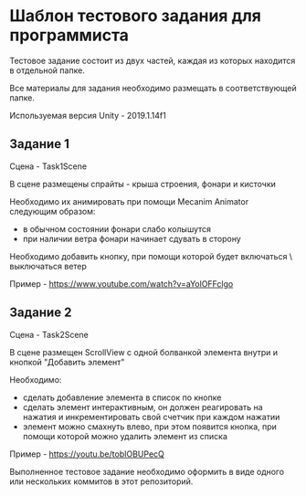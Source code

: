 # Шаблон тестового задания для программиста

Тестовое задание состоит из двух частей, каждая из которых находится в отдельной папке.

Все материалы для задания необходимо размещать в соответствующей папке.

Используемая версия Unity - 2019.1.14f1

## Задание 1
Сцена - Task1Scene

В сцене размещены спрайты - крыша строения, фонари и кисточки

Необходимо их анимировать при помощи Mecanim Animator следующим образом:
- в обычном состоянии фонари слабо колышутся
- при наличии ветра фонари начинает сдувать в сторону

Необходимо добавить кнопку, при помощи которой будет включаться \ выключаться ветер

Пример - https://www.youtube.com/watch?v=aYolOFFclgo

## Задание 2
Сцена - Task2Scene

В сцене размещен ScrollView с одной болванкой элемента внутри и кнопкой "Добавить элемент"

Необходимо:
- сделать добавление элемента в список по кнопке
- сделать элемент интерактивным, он должен реагировать на нажатия и инкрементировать свой счетчик при каждом нажатии
- элемент можно смахнуть влево, при этом появится кнопка, при помощи которой можно удалить элемент из списка

Пример - https://youtu.be/tobIOBUPecQ


Выполненное тестовое задание необходимо оформить в виде одного или нескольких коммитов в этот репозиторий.
